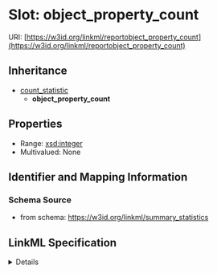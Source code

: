 # Slot: object_property_count

URI: [https://w3id.org/linkml/reportobject_property_count](https://w3id.org/linkml/reportobject_property_count)




## Inheritance

* [count_statistic](count_statistic.md)
    * **object_property_count**





## Properties

* Range: [xsd:integer](http://www.w3.org/2001/XMLSchema#integer)
* Multivalued: None







## Identifier and Mapping Information







### Schema Source


* from schema: https://w3id.org/linkml/summary_statistics




## LinkML Specification

<details>
```yaml
name: object_property_count
from_schema: https://w3id.org/linkml/summary_statistics
rank: 1000
is_a: count_statistic
alias: object_property_count
domain_of:
- SummaryStatisticCollection
slot_group: property_statistic_group
range: integer

```
</details>